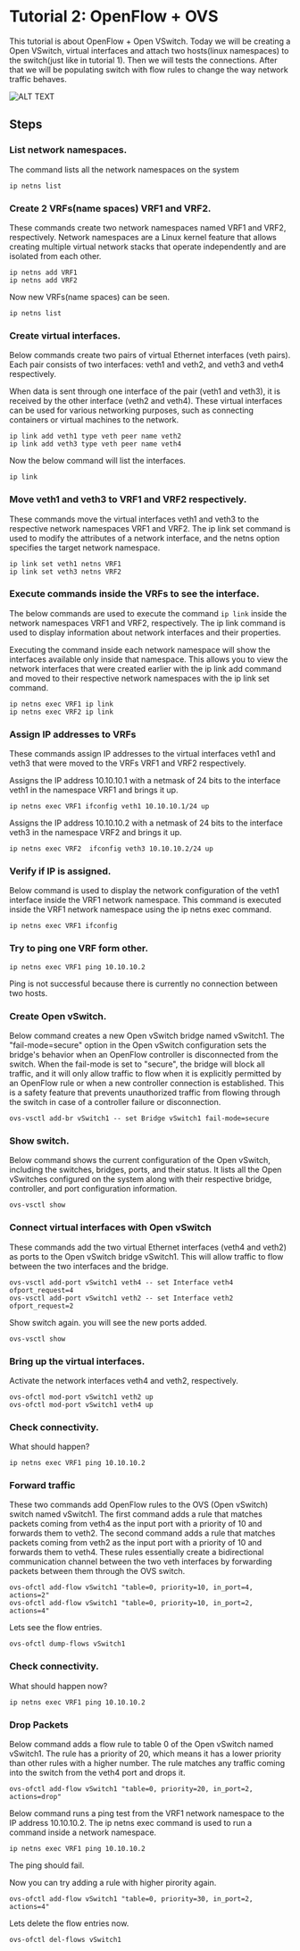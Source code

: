 # Tutorial 2: OpenFlow + OVS

This tutorial is about OpenFlow + Open VSwitch. Today we will be creating a Open VSwitch, virtual interfaces and attach two hosts(linux namespaces) to the switch(just like in tutorial 1). Then we will tests the connections. After that we will be populating switch with flow rules to change the way network traffic behaves.

![ALT TEXT](https://github.com/SNL-UCSB/cs-176b-tutorials-spring23/blob/main/tutorial1/image.png?raw=true)


## Steps

### List network namespaces.
The command lists all the network namespaces on the system
```
ip netns list
```
### Create 2 VRFs(name spaces) VRF1 and VRF2.
These commands create two network namespaces named VRF1 and VRF2, respectively. Network namespaces are a Linux kernel feature that allows creating multiple virtual network stacks that operate independently and are isolated from each other.

```
ip netns add VRF1
ip netns add VRF2
```
Now new VRFs(name spaces) can be seen.
```
ip netns list
```
### Create virtual interfaces.

Below commands create two pairs of virtual Ethernet interfaces (veth pairs). Each pair consists of two interfaces: veth1 and veth2, and veth3 and veth4 respectively.

When data is sent through one interface of the pair (veth1 and veth3), it is received by the other interface (veth2 and veth4). These virtual interfaces can be used for various networking purposes, such as connecting containers or virtual machines to the network.
```
ip link add veth1 type veth peer name veth2
ip link add veth3 type veth peer name veth4
```
Now the below command will list the interfaces.
```
ip link
```
### Move veth1 and veth3 to VRF1 and VRF2 respectively.

These commands move the virtual interfaces veth1 and veth3 to the respective network namespaces VRF1 and VRF2. The ip link set command is used to modify the attributes of a network interface, and the netns option specifies the target network namespace.
```
ip link set veth1 netns VRF1
ip link set veth3 netns VRF2
```
### Execute commands inside the VRFs to see the interface.
The below commands are used to execute the command `ip link` inside the network namespaces VRF1 and VRF2, respectively. The ip link command is used to display information about network interfaces and their properties.

Executing the command inside each network namespace will show the interfaces available only inside that namespace. This allows you to view the network interfaces that were created earlier with the ip link add command and moved to their respective network namespaces with the ip link set command.
```
ip netns exec VRF1 ip link
ip netns exec VRF2 ip link
```
### Assign IP addresses to VRFs
These commands assign IP addresses to the virtual interfaces veth1 and veth3 that were moved to the VRFs VRF1 and VRF2 respectively.

Assigns the IP address 10.10.10.1 with a netmask of 24 bits to the interface veth1 in the namespace VRF1 and brings it up.

```
ip netns exec VRF1 ifconfig veth1 10.10.10.1/24 up
```
Assigns the IP address 10.10.10.2 with a netmask of 24 bits to the interface veth3 in the namespace VRF2 and brings it up.
```
ip netns exec VRF2  ifconfig veth3 10.10.10.2/24 up
```
### Verify if IP is assigned.
Below command is used to display the network configuration of the veth1 interface inside the VRF1 network namespace. This command is executed inside the VRF1 network namespace using the ip netns exec command.
```
ip netns exec VRF1 ifconfig
```
### Try to ping one VRF form other.
```
ip netns exec VRF1 ping 10.10.10.2
```
Ping is not successful because there is currently no connection between two hosts.
### Create Open vSwitch.
Below command creates a new Open vSwitch bridge named vSwitch1. The "fail-mode=secure" option in the Open vSwitch configuration sets the bridge's behavior when an OpenFlow controller is disconnected from the switch. When the fail-mode is set to "secure", the bridge will block all traffic, and it will only allow traffic to flow when it is explicitly permitted by an OpenFlow rule or when a new controller connection is established. This is a safety feature that prevents unauthorized traffic from flowing through the switch in case of a controller failure or disconnection.

```
ovs-vsctl add-br vSwitch1 -- set Bridge vSwitch1 fail-mode=secure
```
### Show switch.
Below command shows the current configuration of the Open vSwitch, including the switches, bridges, ports, and their status. It lists all the Open vSwitches configured on the system along with their respective bridge, controller, and port configuration information.
```
ovs-vsctl show
```
### Connect virtual interfaces with Open vSwitch
These commands add the two virtual Ethernet interfaces (veth4 and veth2) as ports to the Open vSwitch bridge vSwitch1. This will allow traffic to flow between the two interfaces and the bridge.
```
ovs-vsctl add-port vSwitch1 veth4 -- set Interface veth4 ofport_request=4
ovs-vsctl add-port vSwitch1 veth2 -- set Interface veth2 ofport_request=2
```
Show switch again. you will see the new ports added.
```
ovs-vsctl show
```
### Bring up the virtual interfaces.
Activate the network interfaces veth4 and veth2, respectively.
```
ovs-ofctl mod-port vSwitch1 veth2 up
ovs-ofctl mod-port vSwitch1 veth4 up
```
### Check connectivity.

What should happen?
```
ip netns exec VRF1 ping 10.10.10.2
```

### Forward traffic
These two commands add OpenFlow rules to the OVS (Open vSwitch) switch named vSwitch1. The first command adds a rule that matches packets coming from veth4 as the input port with a priority of 10 and forwards them to veth2. The second command adds a rule that matches packets coming from veth2 as the input port with a priority of 10 and forwards them to veth4. These rules essentially create a bidirectional communication channel between the two veth interfaces by forwarding packets between them through the OVS switch.
```
ovs-ofctl add-flow vSwitch1 "table=0, priority=10, in_port=4, actions=2"
ovs-ofctl add-flow vSwitch1 "table=0, priority=10, in_port=2, actions=4"
```
Lets see the flow entries.
```
ovs-ofctl dump-flows vSwitch1
```
### Check connectivity.
What should happen now?
```
ip netns exec VRF1 ping 10.10.10.2
```

### Drop Packets
Below command adds a flow rule to table 0 of the Open vSwitch named vSwitch1. The rule has a priority of 20, which means it has a lower priority than other rules with a higher number. The rule matches any traffic coming into the switch from the veth4 port and drops it.
```
ovs-ofctl add-flow vSwitch1 "table=0, priority=20, in_port=2, actions=drop"
```
Below command runs a ping test from the VRF1 network namespace to the IP address 10.10.10.2. The ip netns exec command is used to run a command inside a network namespace.
```
ip netns exec VRF1 ping 10.10.10.2
```
The ping should fail.

Now you can try adding a rule with higher pirority again.
```
ovs-ofctl add-flow vSwitch1 "table=0, priority=30, in_port=2, actions=4"
```
Lets delete the flow entries now.
```
ovs-ofctl del-flows vSwitch1
```

